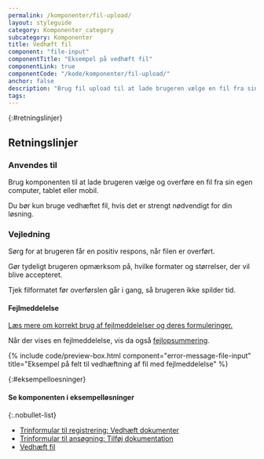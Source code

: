 ```yaml
---
permalink: /komponenter/fil-upload/
layout: styleguide
category: Komponenter_category
subcategory: Komponenter
title: Vedhæft fil
component: "file-input"
componentTitle: "Eksempel på vedhæft fil"
componentLink: true
componentCode: "/kode/komponenter/fil-upload/"
anchor: false
description: "Brug fil upload til at lade brugeren vælge en fil fra sin egen computer, tablet eller mobil."
tags:
---
```


{:#retningslinjer}
## Retningslinjer

### Anvendes til

Brug komponenten til at lade brugeren vælge og overføre en fil fra sin egen computer, tablet eller mobil.

Du bør kun bruge vedhæftet fil, hvis det er strengt nødvendigt for din løsning.

### Vejledning

Sørg for at brugeren får en positiv respons, når filen er overført.

Gør tydeligt brugeren opmærksom på, hvilke formater og størrelser, der vil blive accepteret.

Tjek filformatet før overførslen går i gang, så brugeren ikke spilder tid.

#### Fejlmeddelelse

<a href="/komponenter/fejlmeddelelser/">Læs mere om korrekt brug af fejlmeddelelser og deres formuleringer.</a>

Når der vises en fejlmeddelelse, vis da også <a href="/komponenter/fejlopsummering/">fejlopsummering</a>.

{% include code/preview-box.html component="error-message-file-input" title="Eksempel på felt til vedhæftning af fil med fejlmeddelelse" %}

{:#eksempelloesninger}
#### Se komponenten i eksempelløsninger

{:.nobullet-list}
- <a href="/pages/eksempler/trinformular-til-registrering/registrering-3/?r={{page.permalink}}%23eksempelloesninger" title="Vis eksempel 'Trinformular til registrering: Vedhæft dokumenter'">Trinformular til registrering: Vedhæft dokumenter</a>
- <a href="/pages/eksempler/trinformular-til-ansoegning/ansoegning-4/?r={{page.permalink}}%23eksempelloesninger" title="Vis eksempel 'Trinformular til ansøgning: Tilføj dokumentation'">Trinformular til ansøgning: Tilføj dokumentation</a>
- <a href="/pages/eksempler/vedhaeft-fil/fil-1/?r={{page.permalink}}%23eksempelloesninger" title="Vis eksempel 'Vedhæft fil'">Vedhæft fil</a>
